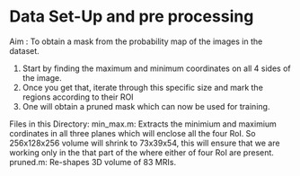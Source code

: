 # Data Set-Up and pre processing
Aim : To obtain a mask from the probability map of the images in the dataset.

1. Start by finding the maximum and minimum coordinates on all 4 sides of the image.
2. Once you get that, iterate through this specific size and mark the regions according to their ROI
3. One will obtain a pruned mask which can now be used for training.

Files in this Directory:
min_max.m: Extracts the minimium and maximium cordinates in all three planes which will enclose all the four RoI.
So 256x128x256 volume will shrink to 73x39x54, this will ensure that we are working only in the that part of the  where either of four RoI are present. 
pruned.m: Re-shapes 3D volume of 83 MRIs.


